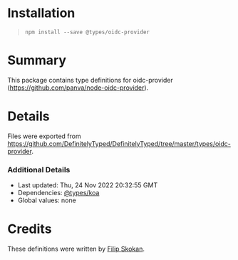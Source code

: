 # Installation
> `npm install --save @types/oidc-provider`

# Summary
This package contains type definitions for oidc-provider (https://github.com/panva/node-oidc-provider).

# Details
Files were exported from https://github.com/DefinitelyTyped/DefinitelyTyped/tree/master/types/oidc-provider.

### Additional Details
 * Last updated: Thu, 24 Nov 2022 20:32:55 GMT
 * Dependencies: [@types/koa](https://npmjs.com/package/@types/koa)
 * Global values: none

# Credits
These definitions were written by [Filip Skokan](https://github.com/panva).
